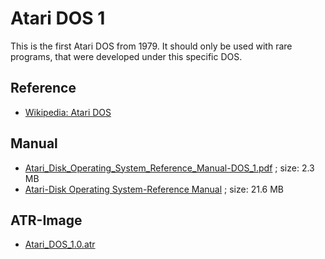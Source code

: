 # Atari DOS 1  
  
This is the first Atari DOS from 1979. It should only be used with rare programs, that were developed under this specific DOS.  
  
## Reference  
- [Wikipedia: Atari DOS](http://en.wikipedia.org/wiki/Atari_DOS)  
  
## Manual  
- [Atari_Disk_Operating_System_Reference_Manual-DOS_1.pdf](attachments/Atari_Disk_Operating_System_Reference_Manual-DOS_1.pdf) ; size: 2.3 MB  
- [Atari-Disk Operating System-Reference Manual](http://data.atariwiki.org/DOC/Atari-Disk_Operating_System-Reference_Manual.pdf) ; size: 21.6 MB  
  
## ATR-Image  
- [Atari_DOS_1.0.atr](attachments/Atari_DOS_1.0.atr)  
